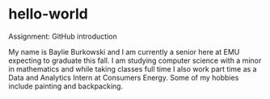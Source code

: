 # hello-world
Assignment: GitHub introduction


My name is Baylie Burkowski and I am currently a senior here at EMU expecting to graduate this fall. I am studying computer science with a minor in mathematics and while taking classes full time I also work part time as a Data and Analytics Intern at Consumers Energy. Some of my hobbies include painting and backpacking.
